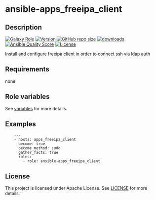 # ansible-apps_freeipa_client

## Description

[![Galaxy Role](https://img.shields.io/badge/galaxy-apps_freeipa_client-purple?style=flat)](https://galaxy.ansible.com/lotusnoir/apps_freeipa_client)
[![Version](https://img.shields.io/github/release/lotusnoir/ansible-apps_freeipa_client.svg)](https://github.com/lotusnoir/ansible-apps_freeipa_client/releases/latest)
[![GitHub repo size](https://img.shields.io/github/repo-size/lotusnoir/ansible-apps_freeipa_client?color=orange&style=flat)](https://galaxy.ansible.com/lotusnoir/apps_freeipa_client)
[![downloads](https://img.shields.io/ansible/role/d/56915)](https://galaxy.ansible.com/lotusnoir/apps_freeipa_client)
[![Ansible Quality Score](https://img.shields.io/ansible/quality/56915)](https://galaxy.ansible.com/lotusnoir/apps_freeipa_client)
[![License](https://img.shields.io/badge/license-Apache--2.0-brightgreen?style=flat)](https://opensource.org/licenses/Apache-2.0)

Install and configure freeipa client in order to connect ssh via ldap auth

## Requirements

none

## Role variables

See [variables](/defaults/main.yml) for more details.

## Examples

        ---
        - hosts: apps_freeipa_client
          become: true
          become_method: sudo
          gather_facts: true
          roles:
            - role: ansible-apps_freeipa_client


## License

This project is licensed under Apache License. See [LICENSE](/LICENSE) for more details.

